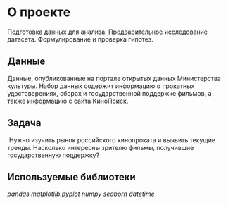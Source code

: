 # О проекте
Подготовка данных для анализа. Предварительное исследование датасета. Формулирование и проверка гипотез.

## Данные

Данные, опубликованные на портале открытых данных Министерства культуры. Набор данных содержит информацию о прокатных удостоверениях, сборах и государственной поддержке фильмов, а также информацию с сайта КиноПоиск.


## Задача

 Нужно изучить рынок российского кинопроката и выявить текущие тренды. Насколько интересны зрителю фильмы, получившие государственную поддержку?

## Используемые библиотеки
*pandas*
*matplotlib.pyplot*
*numpy*
*seaborn*
*datetime*
